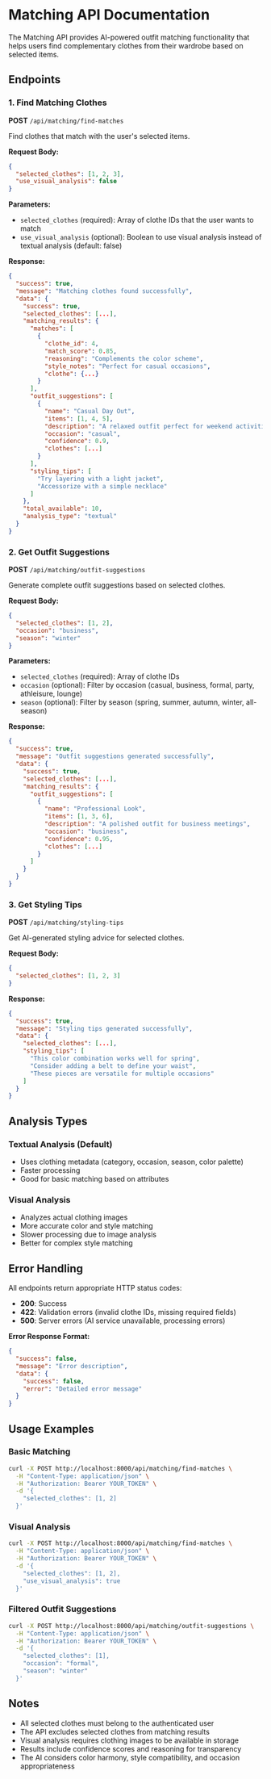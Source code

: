# Matching API Documentation

The Matching API provides AI-powered outfit matching functionality that helps users find complementary clothes from their wardrobe based on selected items.

## Endpoints

### 1. Find Matching Clothes
**POST** `/api/matching/find-matches`

Find clothes that match with the user's selected items.

**Request Body:**
```json
{
  "selected_clothes": [1, 2, 3],
  "use_visual_analysis": false
}
```

**Parameters:**
- `selected_clothes` (required): Array of clothe IDs that the user wants to match
- `use_visual_analysis` (optional): Boolean to use visual analysis instead of textual analysis (default: false)

**Response:**
```json
{
  "success": true,
  "message": "Matching clothes found successfully",
  "data": {
    "success": true,
    "selected_clothes": [...],
    "matching_results": {
      "matches": [
        {
          "clothe_id": 4,
          "match_score": 0.85,
          "reasoning": "Complements the color scheme",
          "style_notes": "Perfect for casual occasions",
          "clothe": {...}
        }
      ],
      "outfit_suggestions": [
        {
          "name": "Casual Day Out",
          "items": [1, 4, 5],
          "description": "A relaxed outfit perfect for weekend activities",
          "occasion": "casual",
          "confidence": 0.9,
          "clothes": [...]
        }
      ],
      "styling_tips": [
        "Try layering with a light jacket",
        "Accessorize with a simple necklace"
      ]
    },
    "total_available": 10,
    "analysis_type": "textual"
  }
}
```

### 2. Get Outfit Suggestions
**POST** `/api/matching/outfit-suggestions`

Generate complete outfit suggestions based on selected clothes.

**Request Body:**
```json
{
  "selected_clothes": [1, 2],
  "occasion": "business",
  "season": "winter"
}
```

**Parameters:**
- `selected_clothes` (required): Array of clothe IDs
- `occasion` (optional): Filter by occasion (casual, business, formal, party, athleisure, lounge)
- `season` (optional): Filter by season (spring, summer, autumn, winter, all-season)

**Response:**
```json
{
  "success": true,
  "message": "Outfit suggestions generated successfully",
  "data": {
    "success": true,
    "selected_clothes": [...],
    "matching_results": {
      "outfit_suggestions": [
        {
          "name": "Professional Look",
          "items": [1, 3, 6],
          "description": "A polished outfit for business meetings",
          "occasion": "business",
          "confidence": 0.95,
          "clothes": [...]
        }
      ]
    }
  }
}
```

### 3. Get Styling Tips
**POST** `/api/matching/styling-tips`

Get AI-generated styling advice for selected clothes.

**Request Body:**
```json
{
  "selected_clothes": [1, 2, 3]
}
```

**Response:**
```json
{
  "success": true,
  "message": "Styling tips generated successfully",
  "data": {
    "selected_clothes": [...],
    "styling_tips": [
      "This color combination works well for spring",
      "Consider adding a belt to define your waist",
      "These pieces are versatile for multiple occasions"
    ]
  }
}
```

## Analysis Types

### Textual Analysis (Default)
- Uses clothing metadata (category, occasion, season, color palette)
- Faster processing
- Good for basic matching based on attributes

### Visual Analysis
- Analyzes actual clothing images
- More accurate color and style matching
- Slower processing due to image analysis
- Better for complex style matching

## Error Handling

All endpoints return appropriate HTTP status codes:

- **200**: Success
- **422**: Validation errors (invalid clothe IDs, missing required fields)
- **500**: Server errors (AI service unavailable, processing errors)

**Error Response Format:**
```json
{
  "success": false,
  "message": "Error description",
  "data": {
    "success": false,
    "error": "Detailed error message"
  }
}
```

## Usage Examples

### Basic Matching
```bash
curl -X POST http://localhost:8000/api/matching/find-matches \
  -H "Content-Type: application/json" \
  -H "Authorization: Bearer YOUR_TOKEN" \
  -d '{
    "selected_clothes": [1, 2]
  }'
```

### Visual Analysis
```bash
curl -X POST http://localhost:8000/api/matching/find-matches \
  -H "Content-Type: application/json" \
  -H "Authorization: Bearer YOUR_TOKEN" \
  -d '{
    "selected_clothes": [1, 2],
    "use_visual_analysis": true
  }'
```

### Filtered Outfit Suggestions
```bash
curl -X POST http://localhost:8000/api/matching/outfit-suggestions \
  -H "Content-Type: application/json" \
  -H "Authorization: Bearer YOUR_TOKEN" \
  -d '{
    "selected_clothes": [1],
    "occasion": "formal",
    "season": "winter"
  }'
```

## Notes

- All selected clothes must belong to the authenticated user
- The API excludes selected clothes from matching results
- Visual analysis requires clothing images to be available in storage
- Results include confidence scores and reasoning for transparency
- The AI considers color harmony, style compatibility, and occasion appropriateness
